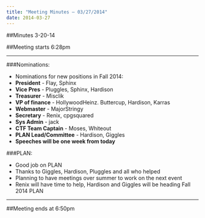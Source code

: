 ```yaml
---
title: "Meeting Minutes – 03/27/2014"
date: 2014-03-27
---
```

##Minutes 3-20-14

##Meeting starts 6:28pm

- - -

###Nominations:
* Nominations for new positions in Fall 2014:
 * **President** - Flay, Sphinx
 * **Vice Pres** - Pluggles, Sphinx, Hardison
 * **Treasurer** - Misclik
 * **VP of finance** - HollywoodHeinz. Buttercup,  Hardison, Karras
 * **Webmaster** - MajorStringy
 * **Secretary** - Renix, cpgsquared
 * **Sys Admin** - jack
 * **CTF Team Captain** - Moses, Whiteout
 * **PLAN Lead/Committee** - Hardison, Giggles
* **Speeches will be one week from today**

###PLAN:
* Good job on PLAN
* Thanks to Giggles, Hardison, Pluggles and all who helped
* Planning to have meetings over summer to work on the next event
* Renix will have time to help, Hardison and Giggles will be heading Fall 2014 PLAN

- - -

##Meeting ends at 6:50pm
